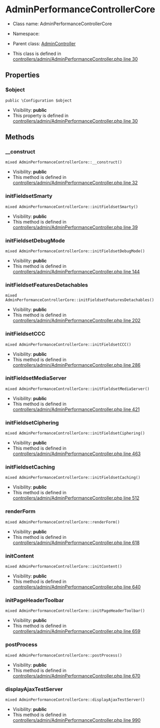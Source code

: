 AdminPerformanceControllerCore
===============






* Class name: AdminPerformanceControllerCore
* Namespace: 
* Parent class: [AdminController](AdminControllerCore)

* This class is defined in [controllers/admin/AdminPerformanceController.php line 30](https://github.com/PrestaShop/PrestaShop/blob/1.6.1.1/controllers/admin/AdminPerformanceController.php#30)





Properties
----------


### $object

    public \Configuration $object





* Visibility: **public**
* This property is defined in [controllers/admin/AdminPerformanceController.php line 30](https://github.com/PrestaShop/PrestaShop/blob/1.6.1.1/controllers/admin/AdminPerformanceController.php#30)


Methods
-------


### __construct

    mixed AdminPerformanceControllerCore::__construct()





* Visibility: **public**
* This method is defined in [controllers/admin/AdminPerformanceController.php line 32](https://github.com/PrestaShop/PrestaShop/blob/1.6.1.1/controllers/admin/AdminPerformanceController.php#32)




### initFieldsetSmarty

    mixed AdminPerformanceControllerCore::initFieldsetSmarty()





* Visibility: **public**
* This method is defined in [controllers/admin/AdminPerformanceController.php line 39](https://github.com/PrestaShop/PrestaShop/blob/1.6.1.1/controllers/admin/AdminPerformanceController.php#39)




### initFieldsetDebugMode

    mixed AdminPerformanceControllerCore::initFieldsetDebugMode()





* Visibility: **public**
* This method is defined in [controllers/admin/AdminPerformanceController.php line 144](https://github.com/PrestaShop/PrestaShop/blob/1.6.1.1/controllers/admin/AdminPerformanceController.php#144)




### initFieldsetFeaturesDetachables

    mixed AdminPerformanceControllerCore::initFieldsetFeaturesDetachables()





* Visibility: **public**
* This method is defined in [controllers/admin/AdminPerformanceController.php line 202](https://github.com/PrestaShop/PrestaShop/blob/1.6.1.1/controllers/admin/AdminPerformanceController.php#202)




### initFieldsetCCC

    mixed AdminPerformanceControllerCore::initFieldsetCCC()





* Visibility: **public**
* This method is defined in [controllers/admin/AdminPerformanceController.php line 286](https://github.com/PrestaShop/PrestaShop/blob/1.6.1.1/controllers/admin/AdminPerformanceController.php#286)




### initFieldsetMediaServer

    mixed AdminPerformanceControllerCore::initFieldsetMediaServer()





* Visibility: **public**
* This method is defined in [controllers/admin/AdminPerformanceController.php line 421](https://github.com/PrestaShop/PrestaShop/blob/1.6.1.1/controllers/admin/AdminPerformanceController.php#421)




### initFieldsetCiphering

    mixed AdminPerformanceControllerCore::initFieldsetCiphering()





* Visibility: **public**
* This method is defined in [controllers/admin/AdminPerformanceController.php line 463](https://github.com/PrestaShop/PrestaShop/blob/1.6.1.1/controllers/admin/AdminPerformanceController.php#463)




### initFieldsetCaching

    mixed AdminPerformanceControllerCore::initFieldsetCaching()





* Visibility: **public**
* This method is defined in [controllers/admin/AdminPerformanceController.php line 512](https://github.com/PrestaShop/PrestaShop/blob/1.6.1.1/controllers/admin/AdminPerformanceController.php#512)




### renderForm

    mixed AdminPerformanceControllerCore::renderForm()





* Visibility: **public**
* This method is defined in [controllers/admin/AdminPerformanceController.php line 618](https://github.com/PrestaShop/PrestaShop/blob/1.6.1.1/controllers/admin/AdminPerformanceController.php#618)




### initContent

    mixed AdminPerformanceControllerCore::initContent()





* Visibility: **public**
* This method is defined in [controllers/admin/AdminPerformanceController.php line 640](https://github.com/PrestaShop/PrestaShop/blob/1.6.1.1/controllers/admin/AdminPerformanceController.php#640)




### initPageHeaderToolbar

    mixed AdminPerformanceControllerCore::initPageHeaderToolbar()





* Visibility: **public**
* This method is defined in [controllers/admin/AdminPerformanceController.php line 659](https://github.com/PrestaShop/PrestaShop/blob/1.6.1.1/controllers/admin/AdminPerformanceController.php#659)




### postProcess

    mixed AdminPerformanceControllerCore::postProcess()





* Visibility: **public**
* This method is defined in [controllers/admin/AdminPerformanceController.php line 670](https://github.com/PrestaShop/PrestaShop/blob/1.6.1.1/controllers/admin/AdminPerformanceController.php#670)




### displayAjaxTestServer

    mixed AdminPerformanceControllerCore::displayAjaxTestServer()





* Visibility: **public**
* This method is defined in [controllers/admin/AdminPerformanceController.php line 990](https://github.com/PrestaShop/PrestaShop/blob/1.6.1.1/controllers/admin/AdminPerformanceController.php#990)



